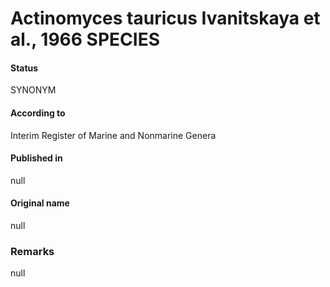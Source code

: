 # Actinomyces tauricus Ivanitskaya et al., 1966 SPECIES

#### Status
SYNONYM

#### According to
Interim Register of Marine and Nonmarine Genera

#### Published in
null

#### Original name
null

### Remarks
null
